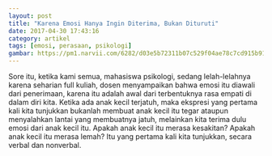 ```yaml
---
layout: post
title: "Karena Emosi Hanya Ingin Diterima, Bukan Dituruti"
date: 2017-04-30 17:43:16
category: artikel
tags: [emosi, perasaan, psikologi]
gambar: https://pm1.narvii.com/6282/d03e5b72311b07c529f04ae78c7cd915b91332eb_hq.jpg
---
```


Sore itu, ketika kami semua, mahasiswa psikologi, sedang lelah-lelahnya karena seharian full kuliah, dosen menyampaikan bahwa emosi itu diawali dari penerimaan, karena itu adalah awal dari terbentuknya rasa empati di dalam diri kita. Ketika ada anak kecil terjatuh, maka ekspresi yang pertama kali kita tunjukkan bukanlah membuat anak kecil itu tegar ataupun menyalahkan lantai yang membuatnya jatuh, melainkan kita terima dulu emosi dari anak kecil itu. Apakah anak kecil itu merasa kesakitan? Apakah anak kecil itu merasa lemah? Itu yang pertama kali kita tunjukkan, secara verbal dan nonverbal.